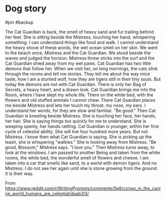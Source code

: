 # Dog story

#pin #backup

The Cat Guardian is back, the smell of heavy sand and fur trailing behind her feet. She is sitting beside the Mistress, touching her hand, whispering something. I can understand things like food and walk. I cannot understand the heavy shove of these words, the wet ocean smell on her skin.
We went to the beach once, Mistress and the Cat Guardian. We stood beside the waves and judged the horizon. Mistress threw sticks into the surf and the Cat Guardian shied away from my wet paws.
Cat Guardian has two little demons that follow her. When we visit her, on long mornings, the cats slink through the rooms and tell me stories. They tell me about the way mice taste, how I am a stunted wolf, how they are tigers still in their tiny souls.
But today the demons are not with Cat Guardian. There is only her Bag of Secrets, a heavy heart, and a drawn look.
Cat Guardian brings me into the Room, where I have slept my whole life. There on the white bed, with the flowers and old stuffed animals I cannot chew. There Cat Guardian places me beside Mistress and lets her touch my throat, my nose, my ears.
I understand her words, for they are slow and familiar. "Be good."
Then Cat Guardian is kneeling beside Mistress. She is touching her face, her hands, her hair. She is saying things too quickly for me to understand. She is weeping openly, her hands rattling. Cat Guardian is younger, within her first cycle of celestial ability. She will live four hundred more years.
But not Mistress. I know then what Cat Guardian is saying. She is picking up the leash, she is whispering "walkies." She is looking away from Mistress.
"Be good, Blossom," Mistress says. "I love you."
Then Mistress turns away, to look at the windows. I am passed to another Being and taken from the white rooms, the white bed, the wonderful smell of flowers and cheese. I am taken into a car that smells like sand, to a world with demon tigers.
And no Mistress.
I do not see her again until she is stone growing from the ground.
It is their way.

From <https://www.reddit.com/r/WritingPrompts/comments/5e6rcz/wp_in_the_canine_world_humans_are_celestial/daab2l3/> 
